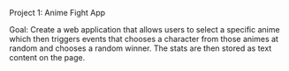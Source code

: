 Project 1: Anime Fight App
 
Goal: Create a web application that allows users to select a specific anime which then triggers events that chooses a character from those animes at random and chooses a random winner. The stats are then stored as text content on the page.
